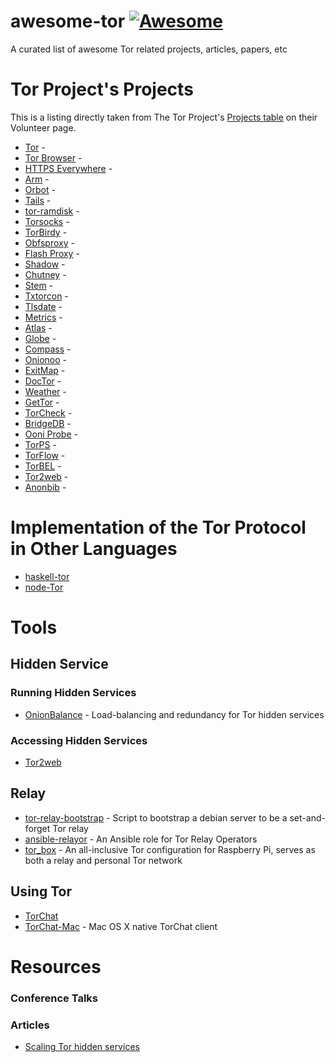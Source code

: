 # awesome-tor [![Awesome](https://cdn.rawgit.com/sindresorhus/awesome/d7305f38d29fed78fa85652e3a63e154dd8e8829/media/badge.svg)](https://github.com/sindresorhus/awesome)
A curated list of awesome Tor related projects, articles, papers, etc


# Tor Project's Projects

This is a listing directly taken from The Tor Project's [Projects table](https://www.torproject.org/getinvolved/volunteer.html.en#projects) on their Volunteer page.

* [Tor](https://www.torproject.org/getinvolved/volunteer.html.en#project-tor) - 
* [Tor Browser](https://www.torproject.org/getinvolved/volunteer.html.en#project-torbrowser) - 
* [HTTPS Everywhere](https://www.torproject.org/getinvolved/volunteer.html.en#project-httpseverywhere) - 
* [Arm](https://www.torproject.org/getinvolved/volunteer.html.en#project-arm) - 
* [Orbot](https://www.torproject.org/getinvolved/volunteer.html.en#project-orbot) - 
* [Tails](https://www.torproject.org/getinvolved/volunteer.html.en#project-tails) - 
* [tor-ramdisk](https://www.torproject.org/getinvolved/volunteer.html.en#project-torramdisk) - 
* [Torsocks](https://www.torproject.org/getinvolved/volunteer.html.en#project-torsocks) - 
* [TorBirdy](https://www.torproject.org/getinvolved/volunteer.html.en#project-torbirdy) - 
* [Obfsproxy](https://www.torproject.org/getinvolved/volunteer.html.en#project-obfsproxy) - 
* [Flash Proxy](https://www.torproject.org/getinvolved/volunteer.html.en#project-flash-proxy) - 
* [Shadow](https://www.torproject.org/getinvolved/volunteer.html.en#project-shadow) - 
* [Chutney](https://www.torproject.org/getinvolved/volunteer.html.en#project-chutney) - 
* [Stem](https://www.torproject.org/getinvolved/volunteer.html.en#project-stem) - 
* [Txtorcon](https://www.torproject.org/getinvolved/volunteer.html.en#project-txtorcon) - 
* [Tlsdate](https://www.torproject.org/getinvolved/volunteer.html.en#project-tlsdate) - 
* [Metrics](https://www.torproject.org/getinvolved/volunteer.html.en#project-metrics) - 
* [Atlas](https://www.torproject.org/getinvolved/volunteer.html.en#project-atlas) - 
* [Globe](https://www.torproject.org/getinvolved/volunteer.html.en#project-globe) - 
* [Compass](https://www.torproject.org/getinvolved/volunteer.html.en#project-compass) - 
* [Onionoo](https://www.torproject.org/getinvolved/volunteer.html.en#project-onionoo) - 
* [ExitMap](https://www.torproject.org/getinvolved/volunteer.html.en#project-exitmap) - 
* [DocTor](https://www.torproject.org/getinvolved/volunteer.html.en#project-doctor) - 
* [Weather](https://www.torproject.org/getinvolved/volunteer.html.en#project-weather) - 
* [GetTor](https://www.torproject.org/getinvolved/volunteer.html.en#project-gettor) - 
* [TorCheck](https://www.torproject.org/getinvolved/volunteer.html.en#project-torcheck) - 
* [BridgeDB](https://www.torproject.org/getinvolved/volunteer.html.en#project-bridgedb) - 
* [Ooni Probe](https://www.torproject.org/getinvolved/volunteer.html.en#project-ooni) - 
* [TorPS](https://www.torproject.org/getinvolved/volunteer.html.en#project-torps) - 
* [TorFlow](https://www.torproject.org/getinvolved/volunteer.html.en#project-torflow) - 
* [TorBEL](https://www.torproject.org/getinvolved/volunteer.html.en#project-torbel) - 
* [Tor2web](https://www.torproject.org/getinvolved/volunteer.html.en#project-tor2web) - 
* [Anonbib](https://www.torproject.org/getinvolved/volunteer.html.en#project-anonbib) - 

# Implementation of the Tor Protocol in Other Languages

* [haskell-tor](https://github.com/GaloisInc/haskell-tor)
* [node-Tor](https://github.com/Ayms/node-Tor)

# Tools

## Hidden Service

### Running Hidden Services

* [OnionBalance](https://github.com/DonnchaC/onionbalance) - Load-balancing and redundancy for Tor hidden services

### Accessing Hidden Services

* [Tor2web](https://github.com/globaleaks/Tor2web)

## Relay
* [tor-relay-bootstrap](https://github.com/micahflee/tor-relay-bootstrap<Paste>) - Script to bootstrap a debian server to be a set-and-forget Tor relay
* [ansible-relayor](https://github.com/nusenu/ansible-relayor) - An Ansible role for Tor Relay Operators
* [tor_box](https://github.com/CMoncur/tor_box) - An all-inclusive Tor configuration for Raspberry Pi, serves as both a relay and personal Tor network


## Using Tor

* [TorChat](https://github.com/prof7bit/TorChat)
* [TorChat-Mac](https://github.com/javerous/TorChat-Mac) -  Mac OS X native TorChat client

# Resources

### Conference Talks


### Articles
* [Scaling Tor hidden services](https://www.benthamsgaze.org/2015/11/17/scaling-tor-hidden-services)

